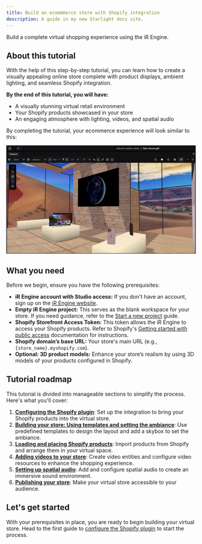 ```yaml
---
title: Build an ecommmerce store with Shopify integration
description: A guide in my new Starlight docs site.
---
```


Build a complete virtual shopping experience using the iR Engine.

## About this tutorial

With the help of this step-by-step tutorial, you can learn how to create a visually appealing online store complete with product displays, ambient lighting, and seamless Shopify integration.

**By the end of this tutorial, you will have:**

- A visually stunning virtual retail environment
- Your Shopify products showcased in your store
- An engaging atmosphere with lighting, videos, and spatial audio

By completing the tutorial, your ecommerce experience will look similar to this:

![Example of a brick-and-mortar ecommerce store built in iR Engine](../../../../assets/images/tutorials-and-examples/build-an-ecommerce-store-with-shopify-integration/introduction-and-requirements/brick-and-mortar-ecommerce-store.png)

## What you need

Before we begin, ensure you have the following prerequisites:

- **iR Engine account with Studio access:** If you don't have an account, sign up on the [iR Engine website](https://www.ir.world/).
- **Empty iR Engine project:** This serves as the blank workspace for your store. If you need guidance, refer to the [Start a new project](/get-started/initial-setup/start-a-new-project) guide.
- **Shopify Storefront Access Token:** This token allows the iR Engine to access your Shopify products. Refer to Shopify's [Getting started with public access](https://shopify.dev/docs/api/usage/authentication#getting-started-with-public-access) documentation for instructions.
- **Shopify domain’s base URL:** Your store's main URL (e.g., `{store_name}.myshopify.com`).
- **Optional: 3D product models:** Enhance your store’s realism by using 3D models of your products configured in Shopify.

## Tutorial roadmap

This tutorial is divided into manageable sections to simplify the process. Here's what you'll cover:

1. **[Configuring the Shopify plugin](/tutorials-and-examples/build-an-ecommerce-store/configure-shopify-plugin)**: Set up the integration to bring your Shopify products into the virtual store.
2. **[Building your store: Using templates and setting the ambiance](/tutorials-and-examples/build-an-ecommerce-store/build-your-store-templates-and-ambiance)**: Use predefined templates to design the layout and add a skybox to set the ambiance.
3. **[Loading and placing Shopify products](/tutorials-and-examples/build-an-ecommerce-store/load-and-place-shopify-products)**: Import products from Shopify and arrange them in your virtual space.
4. **[Adding videos to your store](/tutorials-and-examples/build-an-ecommerce-store/add-videos-to-your-store)**: Create video entities and configure video resources to enhance the shopping experience.
5. **[Setting up spatial audio](/tutorials-and-examples/build-an-ecommerce-store/set-up-spatial-audio)**: Add and configure spatial audio to create an immersive sound environment.
6. **[Publishing your store](/tutorials-and-examples/build-an-ecommerce-store/publish-your-store)**: Make your virtual store accessible to your audience.

## Let's get started

With your prerequisites in place, you are ready to begin building your virtual store. Head to the first guide to [configure the Shopify plugin](/tutorials-and-examples/build-an-ecommerce-store/configure-shopify-plugin) to start the process.
